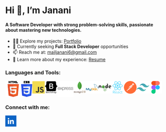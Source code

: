 # Hi 👋, I’m Janani

#### A Software Developer with strong problem-solving skills, passionate about mastering new technologies.
- 👨‍💻 Explore my projects: [Portfolio](https://jananib-portfolio.netlify.app/)
- 🌱 Currently seeking **Full Stack Developer** opportunities
- 📫 Reach me at: [mailjanani6@gmail.com](mailjanani6@gmail.com)
- 📄 Learn more about my experience: [Resume](https://drive.google.com/file/d/1polc15VP4Y8ZBXcYz80ZqVsFN4o8ZNPY/view?usp=sharing)



### Languages and Tools:
<div style="display:flex; margin-right:40px; padding:right:15px">
  <img src="https://github.com/EclipticCode/EclipticCode/blob/c7bc7455d61b4e3c113914c553b0a308419aa9bb/HTML.png" alt="HTML" width="50" height="50"/>
  <img src="https://github.com/EclipticCode/EclipticCode/blob/6f2f9dd0181d922c41b76c968951be0d9e62a33e/CSS.png" alt="CSS" width="35" height="50"/>
  <img src="https://github.com/EclipticCode/EclipticCode/blob/c9c18d595a385592a3a45416e0afbac03ce97d21/javascript-original.svg" alt="Javascript" width="50" height="40"/>
  <img src="https://github.com/EclipticCode/EclipticCode/blob/93f35722a127ada5f3465fe9a387e70b27c2c644/bootstrap-plain-wordmark.svg" alt="Bootstrap" width="50" height="40"/>  
  <img src="https://github.com/EclipticCode/EclipticCode/blob/d65cdc9b9e79a2a23b58a725a41488a1fac7ac80/express-original-wordmark.svg" alt="ExpressJS" width="50" height="50"/>  
  <img src="https://github.com/EclipticCode/EclipticCode/blob/b0456d5071b54548c915653b2bedcb441042ba93/mongodb-original-wordmark.svg" alt="MongoDB" width="50" height="40"/>  
  <img src="https://github.com/EclipticCode/EclipticCode/blob/b0456d5071b54548c915653b2bedcb441042ba93/mysql-original-wordmark.svg" alt="MySQL" width="50" height="40"/>  
  <img src="https://github.com/EclipticCode/EclipticCode/blob/b0456d5071b54548c915653b2bedcb441042ba93/nodejs-original-wordmark.svg" alt="NodeJS" width="50" height="40"/>  
  <img src="https://github.com/EclipticCode/EclipticCode/blob/b0456d5071b54548c915653b2bedcb441042ba93/react-original-wordmark.svg" alt="ReactJS" width="50" height="40"/>  
  <img src="https://github.com/EclipticCode/EclipticCode/blob/edac58aa7df5de246946dc9dfa4c197131bbfe70/postman-pic.svg" alt="Postman" width="40" height="40"/>     
  <img src="https://github.com/EclipticCode/EclipticCode/blob/edac58aa7df5de246946dc9dfa4c197131bbfe70/tailwind-css.svg" alt="TailwindCSS" width="40" height="40"/>  
  <img src="https://github.com/EclipticCode/EclipticCode/blob/af6088b2106122964fd5915525c421315593da50/figma-pic.svg" alt="Figma" width="50" height="40"/>  
</div> 



### Connect with me:
<a href="https://www.linkedin.com/in/jananibharathi" target="_blank">
  <img src="https://github.com/EclipticCode/EclipticCode/blob/660ca6979cabe10e2234b93ab5ee012892efb3b5/linkedIn.png" alt="LinkedIn" width="35" height="35"/>
</a>




